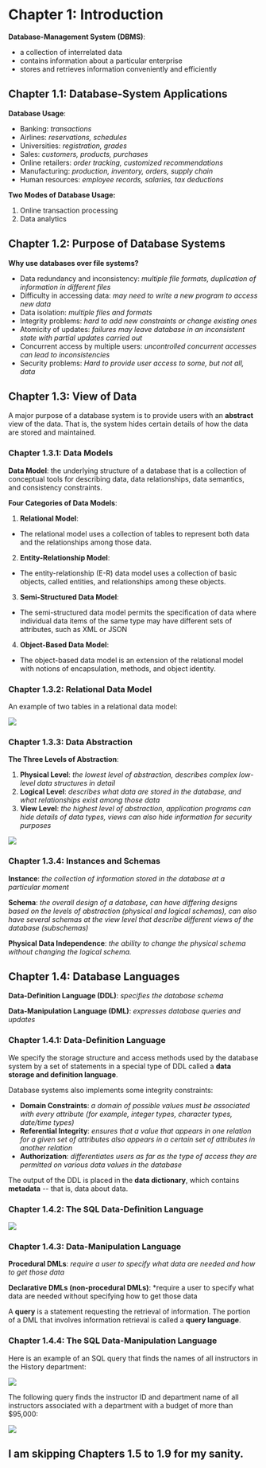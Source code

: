 # Chapter 1: Introduction

**Database-Management System (DBMS)**:

-   a collection of interrelated data
-   contains information about a particular enterprise
-   stores and retrieves information conveniently and efficiently

## Chapter 1.1: Database-System Applications

**Database Usage**:

-   Banking: _transactions_
-   Airlines: _reservations, schedules_
-   Universities: _registration, grades_
-   Sales: _customers, products, purchases_
-   Online retailers: _order tracking, customized recommendations_
-   Manufacturing: _production, inventory, orders, supply chain_
-   Human resources: _employee records, salaries, tax deductions_

**Two Modes of Database Usage:**

1. Online transaction processing
2. Data analytics

## Chapter 1.2: Purpose of Database Systems

**Why use databases over file systems?**

-   Data redundancy and inconsistency: _multiple file formats, duplication of information in different files_
-   Difficulty in accessing data: _may need to write a new program to access new data_
-   Data isolation: _multiple files and formats_
-   Integrity problems: _hard to add new constraints or change existing ones_
-   Atomicity of updates: _failures may leave database in an inconsistent state with partial updates carried out_
-   Concurrent access by multiple users: _uncontrolled concurrent accesses can lead to inconsistencies_
-   Security problems: _Hard to provide user access to some, but not all, data_

## Chapter 1.3: View of Data

A major purpose of a database system is to
provide users with an **abstract** view of the data. That is, the system hides certain details
of how the data are stored and maintained.

### Chapter 1.3.1: Data Models

**Data Model**: the underlying structure of a database that is
a collection of conceptual tools for describing data, data relationships, data semantics, and consistency constraints.

**Four Categories of Data Models**:

1. **Relational Model**:

-   The relational model uses a collection of tables to represent both
    data and the relationships among those data.

2. **Entity-Relationship Model**:

-   The entity-relationship (E-R) data model uses a collection of basic objects, called entities, and relationships among these objects.

3. **Semi-Structured Data Model**:

-   The semi-structured data model permits the specification of data where individual data items of the same type may have different
    sets of attributes, such as XML or JSON

4. **Object-Based Data Model**:

-   The object-based data model is an extension of the relational model with notions of encapsulation, methods, and object identity.

### Chapter 1.3.2: Relational Data Model

An example of two tables in a relational data model:

![](https://github.com/wslisam/CS-4513-Database-Management-Systems/blob/master/Screenshots/0-databases.png)

### Chapter 1.3.3: Data Abstraction

**The Three Levels of Abstraction**:

1. **Physical Level**: _the lowest level of abstraction, describes complex low-level data structures in detail_
2. **Logical Level**: _describes what data are stored in the database, and what relationships exist among those data_
3. **View Level**: _the highest level of abstraction, application programs can hide details of data types, views can also hide information for security purposes_

![](https://github.com/wslisam/CS-4513-Database-Management-Systems/blob/master/Screenshots/1-databases.png)

### Chapter 1.3.4: Instances and Schemas

**Instance**: _the collection of information stored in the database at a particular moment_

**Schema**: _the overall design of a database, can have differing designs based on the levels of abstraction (physical and logical schemas), can also have several schemas at the view level that describe
different views of the database (subschemas)_

**Physical Data Independence**: _the ability to change the physical schema without changing the logical schema._

## Chapter 1.4: Database Languages

**Data-Definition Language (DDL)**: _specifies the database schema_

**Data-Manipulation Language (DML)**: _expresses database queries and updates_

### Chapter 1.4.1: Data-Definition Language

We specify the storage structure and access methods used by the database system
by a set of statements in a special type of DDL called a **data storage and definition
language**.

Database systems also implements some integrity constraints:

-   **Domain Constraints**: _a domain of possible values must be associated with every
    attribute (for example, integer types, character types, date/time types)_
-   **Referential Integrity**: _ensures that a value that appears in one relation for
    a given set of attributes also appears in a certain set of attributes in another relation_
-   **Authorization**: _differentiates users as far as the type of
    access they are permitted on various data values in the database_

The output of the DDL is placed in the **data dictionary**, which contains **metadata** -- that is, data about data.

### Chapter 1.4.2: The SQL Data-Definition Language

![](https://github.com/wslisam/CS-4513-Database-Management-Systems/blob/master/Screenshots/2-databases.png)

### Chapter 1.4.3: Data-Manipulation Language

**Procedural DMLs**: _require a user to specify what data are needed and how to get
those data_

**Declarative DMLs (non-procedural DMLs)**: \*require a user to specify what data are needed without specifying how to get those data

A **query** is a statement requesting the retrieval of information. The portion of a
DML that involves information retrieval is called a **query language**.

### Chapter 1.4.4: The SQL Data-Manipulation Language

Here is an example of an SQL query that finds the names of all instructors in the History department:

![](https://github.com/wslisam/CS-4513-Database-Management-Systems/blob/master/Screenshots/3-databases.png)

The following query finds the instructor ID and department name of all instructors associated
with a department with a budget of more than \$95,000:

![](https://github.com/wslisam/CS-4513-Database-Management-Systems/blob/master/Screenshots/4-databases.png)

## I am skipping Chapters 1.5 to 1.9 for my sanity.

